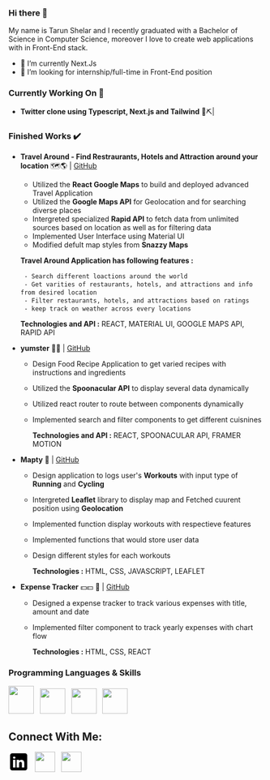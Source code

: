 ### Hi there 👋

My name is Tarun Shelar and I recently graduated with a Bachelor of Science in Computer Science, moreover I love to create web applications with in Front-End stack.

- 🌱 I’m currently Next.Js
- 👯 I’m looking for internship/full-time in Front-End position

### Currently Working On 🚀

- **Twitter clone using Typescript, Next.js and Tailwind** 📜⛏️|

### Finished Works ✔️

- **Travel Around - Find Restraurants, Hotels and Attraction around your location** 🗺️🌎 | <a href = "https://travel-aroound.netlify.app/"> GitHub</a>

  - Utilized the **React Google Maps** to build and deployed advanced Travel Application
  - Utilized the **Google Maps API** for Geolocation and for searching diverse places
  - Intergreted specialized **Rapid API** to fetch data from unlimited sources based on location as well as for filtering data
  - Implemented User Interface using Material UI
  - Modified defult map styles from **Snazzy Maps**

  **Travel Around Application has following features :**

       - Search different loactions around the world
       - Get varities of restaurants, hotels, and attractions and info from desired location
       - Filter restaurants, hotels, and attractions based on ratings
       - keep track on weather across every locations

  **Technologies and API :** REACT, MATERIAL UI, GOOGLE MAPS API, RAPID API

- **yumster** 🥘🍞 | <a href = "https://yumster.vercel.app/"> GitHub</a>

  - Design Food Recipe Application to get varied recipes with instructions and ingredients
  - Utilized the **Spoonacular API** to display several data dynamically
  - Utilized react router to route between components dynamically
  - Implemented search and filter components to get different cuisnines

    **Technologies and API :** REACT, SPOONACULAR API, FRAMER MOTION

- **Mapty** 📍 | <a href = "https://taruun.github.io/mapty/"> GitHub</a>

  - Design application to logs user's **Workouts** with input type of **Running** and **Cycling**
  - Intergreted **Leaflet** library to display map and Fetched cuurent position using **Geolocation**
  - Implemented function display workouts with respectieve features
  - Implemented functions that would store user data
  - Design different styles for each workouts

    **Technologies :** HTML, CSS, JAVASCRIPT, LEAFLET

- **Expense Tracker** 💵💵 🔗 | <a href = "https://expense-tracker-azure-ten.vercel.app/"> GitHub</a>

  - Designed a expense tracker to track various expenses with title, amount and date
  - Implemented filter component to track yearly expenses with chart flow

    **Technologies :** HTML, CSS, REACT

### Programming Languages & Skills

<img src="https://raw.githubusercontent.com/Taruun/images/main/images/html-5.png?token=GHSAT0AAAAAABUYTDM7XXD5Z3E467JASRGSYV5Z5DQ" width="50" height = "55" > &nbsp; <img src="https://raw.githubusercontent.com/Taruun/images/main/images/css-3.png?token=GHSAT0AAAAAABUYTDM64BBD373LMEOFZWI6YV5Z4TQ" width="50
55" height="50
55"> &nbsp; <img src="https://raw.githubusercontent.com/Taruun/images/main/images/js%20(2).png?token=GHSAT0AAAAAABUYTDM74GUWRM3TI4NMUK2YYV5Z6GQ"  width="50
55" height = "50
55"> &nbsp; <img src="https://raw.githubusercontent.com/Taruun/images/main/images/atom.png?token=GHSAT0AAAAAABUYTDM7XLKODKCQ7M6DCYTQYV5ZZWA"  width="50
55" height = "50
55">

## Connect With Me:

<a href="https://www.linkedin.com/in/tarun-shelar-617192190/"><img src="https://raw.githubusercontent.com/simple-icons/simple-icons/4bf96a236bac3b4f06617753cf16caa2542b8d9d/icons/linkedin.svg" width = "40px" height = "40px"></a> &nbsp; <a href="mailto: tarunys2002@gmail.com"><img src="https://github.com/simple-icons/simple-icons/blob/develop/icons/gmail.svg" width = "40px" height = "40px"></a> &nbsp; <a href="https://taruun.github.io/personal-website/"><img src="https://raw.githubusercontent.com/Taruun/images/main/images/web.png?token=GHSAT0AAAAAABUYTDM7WGRT7VLQ3FLHRAAOYV5Z7CQ" width = "40px" height = "40px"></a>
